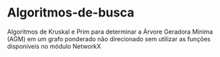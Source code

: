 # Algoritmos-de-busca
Algoritmos de Kruskal e Prim para determinar a Árvore Geradora Mínima (AGM) em um grafo ponderado não direcionado sem utilizar as funções disponíveis no módulo NetworkX
